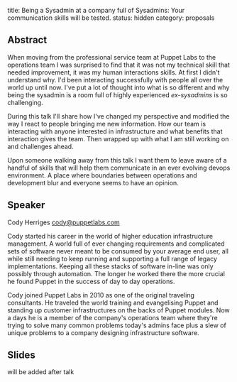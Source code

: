 title: Being a Sysadmin at a company full of Sysadmins: Your communication skills will be tested.
status: hidden
category: proposals

Abstract
---------
When moving from the professional service team at Puppet Labs to the operations
team I was surprised to find that it was not my technical skill that needed
improvement, it was my human interactions skills.  At first I didn't understand
why.  I'd been interacting successfully with people all over the world up until
now.  I've put a lot of thought into what is so different and why being the
sysadmin is a room full of highly experienced *ex-sysadmins* is so challenging.

During this talk I'll share how I've changed my perspective and modified the
way I react to people bringing me new information.  How our team is interacting
with anyone interested in infrastructure and what benefits that interaction
gives the team.  Then wrapped up with what I am still working on and challenges
ahead.

Upon someone walking away from this talk I want them to leave aware of a handful
of skills that will help them communicate in an ever evolving devops
environment.  A place where boundaries between operations and development blur
and everyone seems to have an opinion.


Speaker
-------
Cody Herriges <cody@puppetlabs.com>

Cody started his career in the world of higher education infrastructure
management.  A world full of ever changing requirements and complicated sets
of software never meant to be consumed by your average end user, all while still
needing to keep running and supporting a full range of legacy implementations.
Keeping all these stacks of software in-line was only possibly through automation.
The longer he worked there the more crucial he found Puppet in the
success of day to day operations.

Cody joined Puppet Labs in 2010 as one of the original traveling consultants.
He traveled the world training and evangelising Puppet and standing up customer
infrastructures on the backs of Puppet modules.  Now a days he is a member of
the company's operations team where they're trying to solve many common problems
today's admins face plus a slew of unique problems to a company designing
infrastructure software.

Slides
------
will be added after talk
